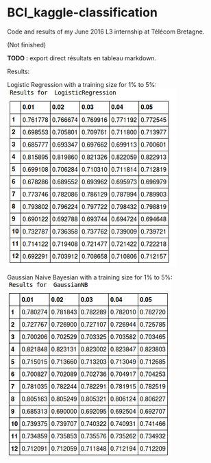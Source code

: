 # BCI_kaggle-classification
Code and results of my June 2016 L3 internship at Télécom Bretagne.

(Not finished)

**TODO :** export direct résultats en tableau markdown.

Results:

Logistic Regression with a training size for 1% to 5%:
![Logistic Regression](/results/results_LR.png)

Gaussian Naive Bayesian with a training size for 1% to 5%:
![Gaussian Naive Bayesian](/results/results_GaussianNB.png)
